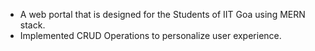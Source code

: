 - A web portal that is designed for the Students of IIT Goa using MERN stack. 
- Implemented CRUD Operations to personalize user experience.
